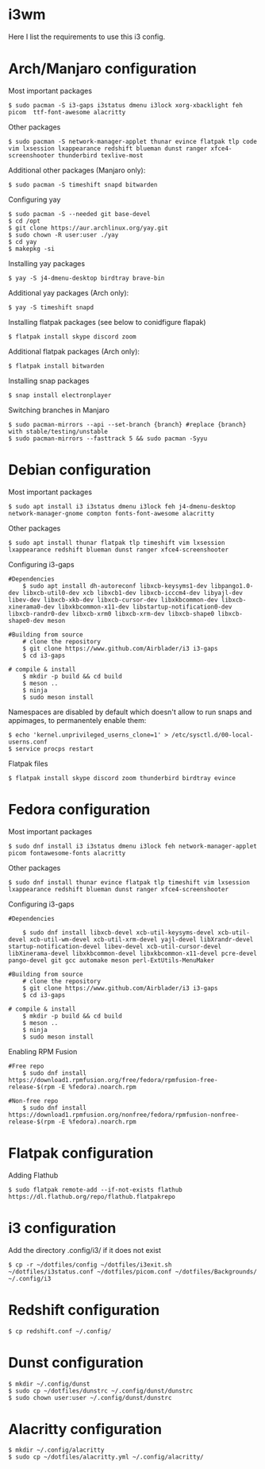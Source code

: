 # i3wm

Here I list the requirements to use this i3 config.

# Arch/Manjaro configuration

Most important packages

    $ sudo pacman -S i3-gaps i3status dmenu i3lock xorg-xbacklight feh picom  ttf-font-awesome alacritty 

Other packages

    $ sudo pacman -S network-manager-applet thunar evince flatpak tlp code vim lxsession lxappearance redshift blueman dunst ranger xfce4-screenshooter thunderbird texlive-most

Additional other packages (Manjaro only):

    $ sudo pacman -S timeshift snapd bitwarden

Configuring yay

    $ sudo pacman -S --needed git base-devel
    $ cd /opt
    $ git clone https://aur.archlinux.org/yay.git
    $ sudo chown -R user:user ./yay
    $ cd yay
    $ makepkg -si

Installing yay packages

    $ yay -S j4-dmenu-desktop birdtray brave-bin
    
Additional yay packages (Arch only):
    
    $ yay -S timeshift snapd 

Installing flatpak packages (see below to conidfigure flapak)
    
    $ flatpak install skype discord zoom 
    
Additional flatpak packages (Arch only):

    $ flatpak install bitwarden

Installing snap packages

    $ snap install electronplayer

Switching branches in Manjaro

    $ sudo pacman-mirrors --api --set-branch {branch} #replace {branch} with stable/testing/unstable
    $ sudo pacman-mirrors --fasttrack 5 && sudo pacman -Syyu

# Debian configuration

Most important packages

    $ sudo apt install i3 i3status dmenu i3lock feh j4-dmenu-desktop network-manager-gnome compton fonts-font-awesome alacritty

Other packages

    $ sudo apt install thunar flatpak tlp timeshift vim lxsession lxappearance redshift blueman dunst ranger xfce4-screenshooter

Configuring i3-gaps
    
    #Dependencies
        $ sudo apt install dh-autoreconf libxcb-keysyms1-dev libpango1.0-dev libxcb-util0-dev xcb libxcb1-dev libxcb-icccm4-dev libyajl-dev libev-dev libxcb-xkb-dev libxcb-cursor-dev libxkbcommon-dev libxcb-xinerama0-dev libxkbcommon-x11-dev libstartup-notification0-dev libxcb-randr0-dev libxcb-xrm0 libxcb-xrm-dev libxcb-shape0 libxcb-shape0-dev meson
    
    #Building from source
        # clone the repository
        $ git clone https://www.github.com/Airblader/i3 i3-gaps
        $ cd i3-gaps

    # compile & install
        $ mkdir -p build && cd build
        $ meson ..
        $ ninja
        $ sudo meson install

Namespaces are disabled by default which doesn't allow to run snaps and appimages, to permanentely enable them:

    $ echo 'kernel.unprivileged_userns_clone=1' > /etc/sysctl.d/00-local-userns.conf
    $ service procps restart

Flatpak files

    $ flatpak install skype discord zoom thunderbird birdtray evince

# Fedora configuration

Most important packages

    $ sudo dnf install i3 i3status dmenu i3lock feh network-manager-applet picom fontawesome-fonts alacritty

Other packages

    $ sudo dnf install thunar evince flatpak tlp timeshift vim lxsession lxappearance redshift blueman dunst ranger xfce4-screenshooter

Configuring i3-gaps
    
    #Dependencies

        $ sudo dnf install libxcb-devel xcb-util-keysyms-devel xcb-util-devel xcb-util-wm-devel xcb-util-xrm-devel yajl-devel libXrandr-devel startup-notification-devel libev-devel xcb-util-cursor-devel libXinerama-devel libxkbcommon-devel libxkbcommon-x11-devel pcre-devel pango-devel git gcc automake meson perl-ExtUtils-MenuMaker

    #Building from source
        # clone the repository
        $ git clone https://www.github.com/Airblader/i3 i3-gaps
        $ cd i3-gaps

    # compile & install
        $ mkdir -p build && cd build
        $ meson ..
        $ ninja
        $ sudo meson install

Enabling RPM Fusion
    
    #Free repo
        $ sudo dnf install https://download1.rpmfusion.org/free/fedora/rpmfusion-free-release-$(rpm -E %fedora).noarch.rpm   
    
    #Non-free repo
        $ sudo dnf install https://download1.rpmfusion.org/nonfree/fedora/rpmfusion-nonfree-release-$(rpm -E %fedora).noarch.rpm

# Flatpak configuration

Adding Flathub

    $ sudo flatpak remote-add --if-not-exists flathub https://dl.flathub.org/repo/flathub.flatpakrepo
    
# i3 configuration

Add the directory .config/i3/ if it does not exist

    $ cp -r ~/dotfiles/config ~/dotfiles/i3exit.sh ~/dotfiles/i3status.conf ~/dotfiles/picom.conf ~/dotfiles/Backgrounds/ ~/.config/i3
    
# Redshift configuration
    
    $ cp redshift.conf ~/.config/

# Dunst configuration
    
    $ mkdir ~/.config/dunst
    $ sudo cp ~/dotfiles/dunstrc ~/.config/dunst/dunstrc
    $ sudo chown user:user ~/.config/dunst/dunstrc

# Alacritty configuration

    $ mkdir ~/.config/alacritty
    $ sudo cp ~/dotfiles/alacritty.yml ~/.config/alacritty/